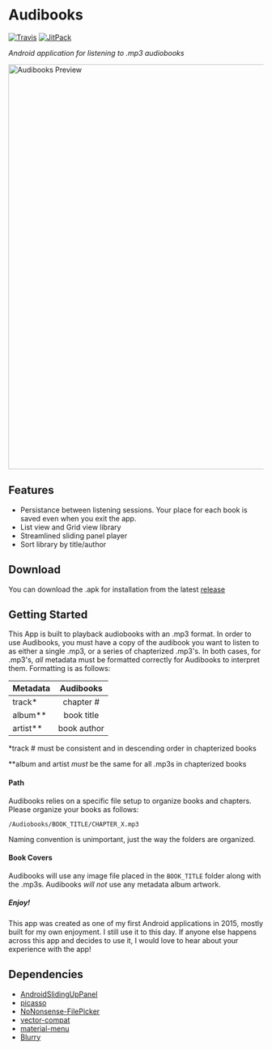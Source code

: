 # Audibooks

[![Travis](https://img.shields.io/travis/rust-lang/rust.svg)]()
[![JitPack](https://img.shields.io/jitpack/v/jitpack/maven-simple.svg)]()

_Android application for listening to .mp3 audiobooks_


<img src="https://raw.githubusercontent.com/zachhannum/audibooks/master/Images/audibooks_preview.png"
       alt="Audibooks Preview" width="800"/>

## Features
- Persistance between listening sessions. Your place for each book is saved even when you exit the app.
- List view and Grid view library
- Streamlined sliding panel player
- Sort library by title/author

## Download

You can download the .apk for installation from the latest [release](https://github.com/zachhannum/audibooks/releases)

## Getting Started

This App is built to playback audiobooks with an .mp3 format. In order to use Audibooks, you must have a copy of the audibook you want to listen to as either a single .mp3, or a series of chapterized .mp3's. In both cases, for .mp3's, _all_ metadata must be formatted correctly for Audibooks to interpret them. Formatting is as follows:

| Metadata        | Audibooks |    
| ------------- |:-------------:| 
| track\*      | chapter # | 
| album\*\*      | book title      |
| artist\*\* | book author   |

\*track # must be consistent and in descending order in chapterized books

\*\*album and artist _must_ be the same for all .mp3s in chapterized books

#### Path

Audibooks relies on a specific file setup to organize books and chapters. Please organize your books as follows:

`/Audiobooks/BOOK_TITLE/CHAPTER_X.mp3`

Naming convention is unimportant, just the way the folders are organized.

#### Book Covers

Audibooks will use any image file placed in the `BOOK_TITLE` folder along with the .mp3s. Audibooks _will not_ use any metadata album artwork.

##### Enjoy!

This app was created as one of my first Android applications in 2015, mostly built for my own enjoyment. I still use it to this day. If anyone else happens across this app and decides to use it, I would love to hear about your experience with the app!

## Dependencies
- [AndroidSlidingUpPanel](https://github.com/umano/AndroidSlidingUpPanel)
- [picasso](https://github.com/square/picasso)
- [NoNonsense-FilePicker](https://github.com/spacecowboy/NoNonsense-FilePicker)
- [vector-compat](https://github.com/wnafee/vector-compat)
- [material-menu](https://github.com/balysv/material-menu)
- [Blurry](https://github.com/wasabeef/Blurry)


